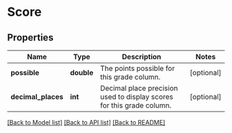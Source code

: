 # Score

## Properties
Name | Type | Description | Notes
------------ | ------------- | ------------- | -------------
**possible** | **double** | The points possible for this grade column. | [optional] 
**decimal_places** | **int** | Decimal place precision used to display scores for this grade column. | [optional] 

[[Back to Model list]](../README.md#documentation-for-models) [[Back to API list]](../README.md#documentation-for-api-endpoints) [[Back to README]](../README.md)


